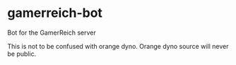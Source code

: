 # gamerreich-bot
Bot for the GamerReich server

This is not to be confused with orange dyno. Orange dyno source will never be public.
